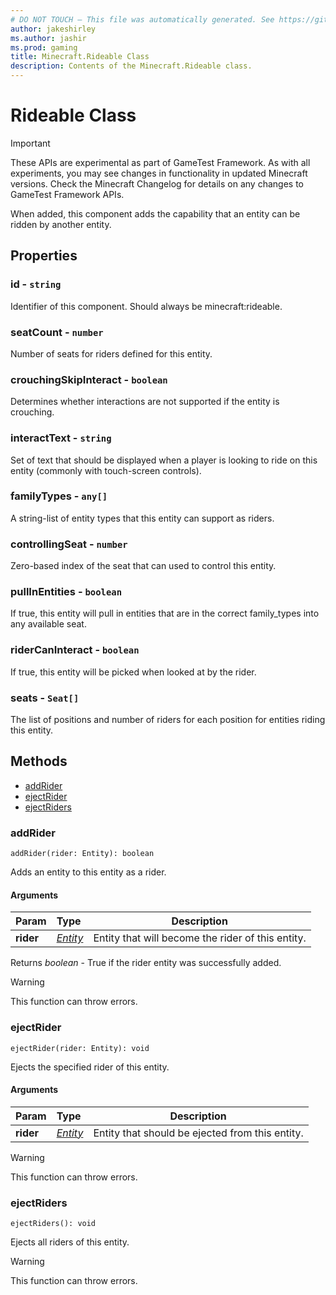 ```yaml
---
# DO NOT TOUCH — This file was automatically generated. See https://github.com/Mojang/MinecraftScriptingApiDocsGenerator to modify descriptions, examples, etc.
author: jakeshirley
ms.author: jashir
ms.prod: gaming
title: Minecraft.Rideable Class
description: Contents of the Minecraft.Rideable class.
---
```

# Rideable Class
>[!IMPORTANT]
>These APIs are experimental as part of GameTest Framework. As with all experiments, you may see changes in functionality in updated Minecraft versions. Check the Minecraft Changelog for details on any changes to GameTest Framework APIs.

When added, this component adds the capability that an entity can be ridden by another entity.

## Properties
### **id** - `string`
Identifier of this component. Should always be minecraft:rideable.


### **seatCount** - `number`
Number of seats for riders defined for this entity.


### **crouchingSkipInteract** - `boolean`
Determines whether interactions are not supported if the entity is crouching.


### **interactText** - `string`
Set of text that should be displayed when a player is looking to ride on this entity (commonly with touch-screen controls).


### **familyTypes** - `any[]`
A string-list of entity types that this entity can support as riders.


### **controllingSeat** - `number`
Zero-based index of the seat that can used to control this entity.


### **pullInEntities** - `boolean`
If true, this entity will pull in entities that are in the correct family_types into any available seat.


### **riderCanInteract** - `boolean`
If true, this entity will be picked when looked at by the rider.


### **seats** - `Seat[]`
The list of positions and number of riders for each position for entities riding this entity.



## Methods
- [addRider](#addrider)
- [ejectRider](#ejectrider)
- [ejectRiders](#ejectriders)
  
### **addRider**
`
addRider(rider: Entity): boolean
`

Adds an entity to this entity as a rider.
#### Arguments
| Param | Type | Description |
| :--- | :--- | :---: |
| **rider** | [*Entity*](Entity.md) | Entity that will become the rider of this entity. |

Returns *boolean* - True if the rider entity was successfully added.

> [!WARNING]
> This function can throw errors.

### **ejectRider**
`
ejectRider(rider: Entity): void
`

Ejects the specified rider of this entity.
#### Arguments
| Param | Type | Description |
| :--- | :--- | :---: |
| **rider** | [*Entity*](Entity.md) | Entity that should be ejected from this entity. |


> [!WARNING]
> This function can throw errors.

### **ejectRiders**
`
ejectRiders(): void
`

Ejects all riders of this entity.


> [!WARNING]
> This function can throw errors.

